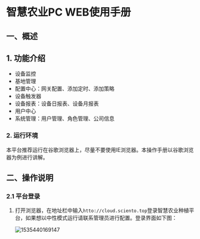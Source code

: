 # 智慧农业PC WEB使用手册

## 一、概述

## 1. 功能介绍

- 设备监控
- 基地管理
- 配置中心：网关配置、添加定时、添加策略
- 设备触发器
- 设备报表：设备日报表、设备月报表
- 用户中心
- 系统管理：用户管理、角色管理、公司信息

### 2. 运行环境

​	本平台推荐运行在谷歌浏览器上，尽量不要使用IE浏览器。本操作手册以谷歌浏览器为例进行讲解。

## 二、操作说明

### 2.1 平台登录

1. 打开浏览器，在地址栏中输入```htto://cloud.sciento.top```登录智慧农业种植平台，如果想以中性模式运行请联系管理员进行配置。登录界面如下图：

   ![1535440169147](/home/wumu/saitong/传感器采集器/assets/1535440169147.png)

